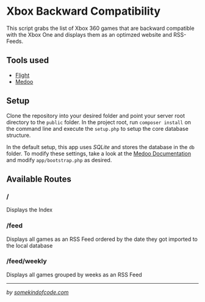 # Xbox Backward Compatibility

This script grabs the list of Xbox 360 games that are backward compatible with the Xbox One and displays them as an optimzed website and RSS-Feeds.

## Tools used

- [Flight](http://flightphp.com)
- [Medoo](http://medoo.in)

## Setup

Clone the repository into your desired folder and point your server root directory to the `public` folder.
In the project root, run `composer install` on the command line and execute the `setup.php` to setup the core database structure.

In the default setup, this app uses *SQLite* and stores the database in the `db` folder.
To modify these settings, take a look at the [Medoo Documentation](http://medoo.in/api/new) and modify `app/bootstrap.php` as desired.

## Available Routes

### /

Displays the Index

### /feed

Displays all games as an RSS Feed ordered by the date they got imported to the local database

### /feed/weekly

Displays all games grouped by weeks as an RSS Feed 

---

*by [somekindofcode.com](https://somekindofcode.com)*
